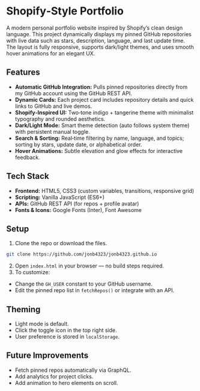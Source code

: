 # Shopify‑Style Portfolio
A modern personal portfolio website inspired by Shopify’s clean design language. This project dynamically displays my pinned GitHub repositories with live data such as stars, description, language, and last update time. The layout is fully responsive, supports dark/light themes, and uses smooth hover animations for an elegant UX.


## Features
- **Automatic GitHub Integration:** Pulls pinned repositories directly from my GitHub account using the GitHub REST API.
- **Dynamic Cards:** Each project card includes repository details and quick links to GitHub and live demos.
- **Shopify‑Inspired UI:** Two‑tone indigo + tangerine theme with minimalist typography and rounded aesthetics.
- **Dark/Light Mode:** Smart theme detection (auto follows system theme) with persistent manual toggle.
- **Search & Sorting:** Real‑time filtering by name, language, and topics; sorting by stars, update date, or alphabetical order.
- **Hover Animations:** Subtle elevation and glow effects for interactive feedback.


## Tech Stack
- **Frontend:** HTML5, CSS3 (custom variables, transitions, responsive grid)
- **Scripting:** Vanilla JavaScript (ES6+)
- **APIs:** GitHub REST API (for repos + profile avatar)
- **Fonts & Icons:** Google Fonts (Inter), Font Awesome


## Setup
1. Clone the repo or download the files.
```bash
git clone https://github.com/jonb4323/jonb4323.github.io
```
2. Open `index.html` in your browser — no build steps required.
3. To customize:
- Change the `GH_USER` constant to your GitHub username.
- Edit the pinned repo list in `fetchRepos()` or integrate with an API.


## Theming
- Light mode is default.
- Click the toggle icon in the top right side.
- User preference is stored in `localStorage`.


## Future Improvements
- Fetch pinned repos automatically via GraphQL.
- Add analytics for project clicks.
- Add animation to hero elements on scroll.

